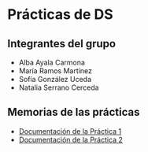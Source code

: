 # Prácticas de DS
## Integrantes del grupo
- Alba Ayala Carmona
- María Ramos Martínez
- Sofía González Uceda
- Natalia Serrano Cerceda
## Memorias de las prácticas
- [Documentación de la Práctica 1](Practica1/Práctica_1_DS.pdf)
- [Documentación de la Práctica 2](Practica2/Práctica_2_DS.pdf)
